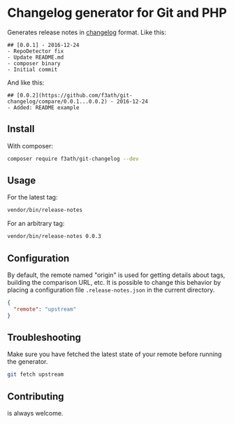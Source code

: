 # Changelog generator for Git and PHP
Generates release notes in [changelog](http://keepachangelog.com/en/0.3.0/) format.
Like this:
```
## [0.0.1] - 2016-12-24
- RepoDetector fix
- Update README.md
- composer binary
- Initial commit
```

And like this:
```
## [0.0.2](https://github.com/f3ath/git-changelog/compare/0.0.1...0.0.2) - 2016-12-24
- Added: README example
```

## Install
With composer:
```bash
composer require f3ath/git-changelog --dev
```

## Usage
For the latest tag:
```bash
vendor/bin/release-notes
```
For an arbitrary tag:
```bash
vendor/bin/release-notes 0.0.3
```

## Configuration
By default, the remote named "origin" is used for getting details about tags, building the comparison URL, etc. 
It is possible to change this behavior by placing a configuration file `.release-notes.json` in the current directory.

```json
{
  "remote": "upstream"
}
```

## Troubleshooting
Make sure you have fetched the latest state of your remote before running the generator.
```bash
git fetch upstream
```

## Contributing
is always welcome.
